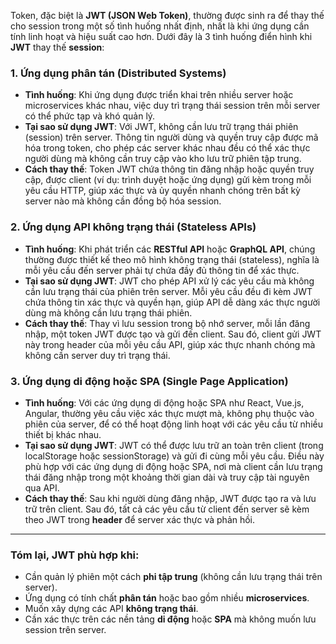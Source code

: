Token, đặc biệt là **JWT (JSON Web Token)**, thường được sinh ra để thay thế cho session trong một số tình huống nhất định, nhất là khi ứng dụng cần tính linh hoạt và hiệu suất cao hơn. Dưới đây là 3 tình huống điển hình khi **JWT** thay thế **session**:

### 1. **Ứng dụng phân tán (Distributed Systems)**
   - **Tình huống**: Khi ứng dụng được triển khai trên nhiều server hoặc microservices khác nhau, việc duy trì trạng thái session trên mỗi server có thể phức tạp và khó quản lý.
   - **Tại sao sử dụng JWT**: Với JWT, không cần lưu trữ trạng thái phiên (session) trên server. Thông tin người dùng và quyền truy cập được mã hóa trong token, cho phép các server khác nhau đều có thể xác thực người dùng mà không cần truy cập vào kho lưu trữ phiên tập trung.
   - **Cách thay thế**: Token JWT chứa thông tin đăng nhập hoặc quyền truy cập, được client (ví dụ: trình duyệt hoặc ứng dụng) gửi kèm trong mỗi yêu cầu HTTP, giúp xác thực và ủy quyền nhanh chóng trên bất kỳ server nào mà không cần đồng bộ hóa session.

### 2. **Ứng dụng API không trạng thái (Stateless APIs)**
   - **Tình huống**: Khi phát triển các **RESTful API** hoặc **GraphQL API**, chúng thường được thiết kế theo mô hình không trạng thái (stateless), nghĩa là mỗi yêu cầu đến server phải tự chứa đầy đủ thông tin để xác thực.
   - **Tại sao sử dụng JWT**: JWT cho phép API xử lý các yêu cầu mà không cần lưu trạng thái của phiên trên server. Mỗi yêu cầu đều đi kèm JWT chứa thông tin xác thực và quyền hạn, giúp API dễ dàng xác thực người dùng mà không cần lưu trạng thái phiên.
   - **Cách thay thế**: Thay vì lưu session trong bộ nhớ server, mỗi lần đăng nhập, một token JWT được tạo và gửi đến client. Sau đó, client gửi JWT này trong header của mỗi yêu cầu API, giúp xác thực nhanh chóng mà không cần server duy trì trạng thái.

### 3. **Ứng dụng di động hoặc SPA (Single Page Application)**
   - **Tình huống**: Với các ứng dụng di động hoặc SPA như React, Vue.js, Angular, thường yêu cầu việc xác thực mượt mà, không phụ thuộc vào phiên của server, để có thể hoạt động linh hoạt với các yêu cầu từ nhiều thiết bị khác nhau.
   - **Tại sao sử dụng JWT**: JWT có thể được lưu trữ an toàn trên client (trong localStorage hoặc sessionStorage) và gửi đi cùng mỗi yêu cầu. Điều này phù hợp với các ứng dụng di động hoặc SPA, nơi mà client cần lưu trạng thái đăng nhập trong một khoảng thời gian dài và truy cập tài nguyên qua API.
   - **Cách thay thế**: Sau khi người dùng đăng nhập, JWT được tạo ra và lưu trữ trên client. Sau đó, tất cả các yêu cầu từ client đến server sẽ kèm theo JWT trong **header** để server xác thực và phản hồi.

---

### **Tóm lại, JWT phù hợp khi:**
- Cần quản lý phiên một cách **phi tập trung** (không cần lưu trạng thái trên server).
- Ứng dụng có tính chất **phân tán** hoặc bao gồm nhiều **microservices**.
- Muốn xây dựng các API **không trạng thái**.
- Cần xác thực trên các nền tảng **di động** hoặc **SPA** mà không muốn lưu session trên server.
